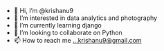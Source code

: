 - 👋 Hi, I’m @krishanu9
- 👀 I’m interested in data analytics and photography
- 🌱 I’m currently learning django
- 💞️ I’m looking to collaborate on Python
- 📫 How to reach me ...krishanu9@gmail.com

<!---
krishanu9/krishanu9 is a ✨ special ✨ repository because its `README.md` (this file) appears on your GitHub profile.
You can click the Preview link to take a look at your changes.
--->

